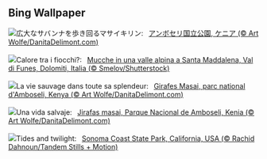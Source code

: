 ## Bing Wallpaper
![](https://www.bing.com/th?id=OHR.AmboseliGiraffes_JA-JP2992203136_UHD.jpg&w=1000)広大なサバンナを歩き回るマサイキリン:&nbsp;&ensp;[アンボセリ国立公園, ケニア (© Art Wolfe/DanitaDelimont.com)](https://www.bing.com/th?id=OHR.AmboseliGiraffes_JA-JP2992203136_UHD.jpg)
<br><br/>
![](https://www.bing.com/th?id=OHR.CowsInAlpineValley_IT-IT8150386866_UHD.jpg&w=1000)Calore tra i fiocchi?:&nbsp;&ensp;[Mucche in una valle alpina a Santa Maddalena, Val di Funes, Dolomiti, Italia (© Smelov/Shutterstock)](https://www.bing.com/th?id=OHR.CowsInAlpineValley_IT-IT8150386866_UHD.jpg)
<br><br/>
![](https://www.bing.com/th?id=OHR.AmboseliGiraffes_FR-FR8363811171_UHD.jpg&w=1000)La vie sauvage dans toute sa splendeur:&nbsp;&ensp;[Girafes Masai, parc national d'Amboseli, Kenya (© Art Wolfe/DanitaDelimont.com)](https://www.bing.com/th?id=OHR.AmboseliGiraffes_FR-FR8363811171_UHD.jpg)
<br><br/>
![](https://www.bing.com/th?id=OHR.AmboseliGiraffes_ES-ES5878697343_UHD.jpg&w=1000)Una vida salvaje:&nbsp;&ensp;[Jirafas masai, Parque Nacional de Amboseli, Kenia (© Art Wolfe/DanitaDelimont.com)](https://www.bing.com/th?id=OHR.AmboseliGiraffes_ES-ES5878697343_UHD.jpg)
<br><br/>
![](https://www.bing.com/th?id=OHR.SonomaCoast_EN-GB8716025465_UHD.jpg&w=1000)Tides and twilight:&nbsp;&ensp;[Sonoma Coast State Park, California, USA (© Rachid Dahnoun/Tandem Stills + Motion)](https://www.bing.com/th?id=OHR.SonomaCoast_EN-GB8716025465_UHD.jpg)
<br><br/>
